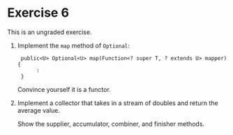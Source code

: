 # Exercise 6

This is an ungraded exercise.

1. Implement the `map` method of `Optional`:
		
		public<U> Optional<U> map(Function<? super T, ? extends U> mapper) {
			 :
		} 

    Convince yourself it is a functor.

2. Implement a collector that takes in a stream of doubles and return the average value. 

    Show the supplier, accumulator, combiner, and finisher methods.
